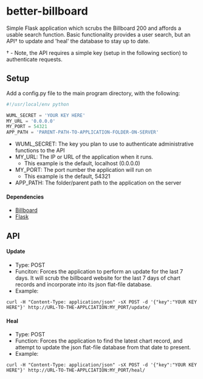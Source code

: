 # better-billboard
Simple Flask application which scrubs the Billboard 200 and affords a usable search function.  Basic functionality provides a user search, but an API† to update and 'heal' the database to stay up to date.

† - Note, the API requires a simple key (setup in the following section) to authenticate requests.

## Setup
Add a config.py file to the main program directory, with the following:

```python
#!/usr/local/env python

WUML_SECRET = 'YOUR KEY HERE'
MY_URL = '0.0.0.0'
MY_PORT = 54321
APP_PATH = 'PARENT-PATH-TO-APPLICATION-FOLDER-ON-SERVER'
```
* WUML_SECRET:  The key you plan to use to authenticate administrative functions to the API
* MY_URL: The IP or URL of the application when it runs.
  * This example is the default, localhost (0.0.0.0)
* MY_PORT: The port number the application will run on
  * This example is the default, 54321
* APP_PATH: The folder/parent path to the application on the server

#### Dependencies
* [Billboard](https://github.com/guoguo12/billboard-charts)
* [Flask](http://flask.pocoo.org/)

## API

#### Update
* Type: POST
* Funciton: Forces the application to perform an update for the last 7 days.  It will scrub the billboard website for the last 7 days of chart records and incorporate into its json flat-file database.
* Example:
```
curl -H "Content-Type: application/json" -sX POST -d '{"key":"YOUR KEY HERE"}' http://URL-TO-THE-APPLCIATION:MY_PORT/update/
```

#### Heal
* Type: POST
* Function: Forces the application to find the latest chart record, and attempt to update the json flat-file database from that date to present.
* Example:
```
curl -H "Content-Type: application/json" -sX POST -d '{"key":"YOUR KEY HERE"}' http://URL-TO-THE-APPLCIATION:MY_PORT/heal/
```
